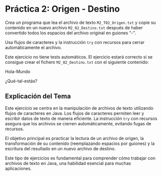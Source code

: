 # Práctica 2: Origen - Destino

Crea un programa que lea el archivo de texto `M2_T02_Origen.txt` y copie su contenido en un nuevo archivo `M2_02_Destino.txt` después de haber convertido todos los espacios del archivo original en guiones "-".

Usa flujos de caracteres y la instrucción `try` con recursos para cerrar automáticamente el archivo.

Este ejercicio no tiene tests automáticos. El ejercicio estará correcto si se consigue crear el fichero `M2_02_Destino.txt` con el siguiente contenido:

Hola-Mundo

¿Qué-tal-estás?

## Explicación del Tema

Este ejercicio se centra en la manipulación de archivos de texto utilizando flujos de caracteres en Java. Los flujos de caracteres permiten leer y escribir datos de texto de manera eficiente. La instrucción `try` con recursos asegura que los archivos se cierren automáticamente, evitando fugas de recursos.

El objetivo principal es practicar la lectura de un archivo de origen, la transformación de su contenido (reemplazando espacios por guiones) y la escritura del resultado en un nuevo archivo de destino.

Este tipo de ejercicios es fundamental para comprender cómo trabajar con archivos de texto en Java, una habilidad esencial para muchas aplicaciones.
